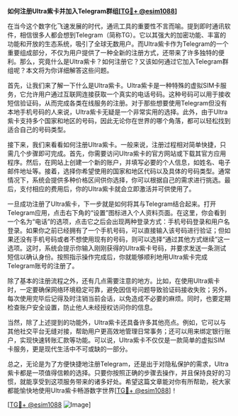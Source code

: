 **如何注册Ultra紫卡并加入Telegram群组[[TG💪+ @esim1088](https://t.me/s/esim1088)]**

在当今这个数字化飞速发展的时代，通讯工具的重要性不言而喻。提到即时通讯软件，相信很多人都会想到Telegram（简称TG）。它以其强大的加密功能、丰富的功能和开放的生态系统，吸引了全球无数用户。而Ultra紫卡作为Telegram的一个重要组成部分，不仅为用户提供了一种全新的注册方式，还带来了许多独特的便利。那么，究竟什么是Ultra紫卡？如何注册它？又该如何通过它加入Telegram群组呢？本文将为你详细解答这些问题。

首先，让我们来了解一下什么是Ultra紫卡。Ultra紫卡是一种特殊的虚拟SIM卡服务，它允许用户通过互联网连接获取一个真实的电话号码。这种号码可以用于接收短信验证码，从而完成各类在线服务的注册。对于那些想要使用Telegram但没有本地手机号码的人来说，Ultra紫卡无疑是一个非常实用的选择。此外，由于Ultra紫卡支持多个国家和地区的号码，因此无论你在世界的哪个角落，都可以轻松找到适合自己的号码类型。

接下来，我们来看看如何注册Ultra紫卡。一般来说，注册过程相对简单快捷，只需几个步骤即可完成。首先，你需要访问Ultra紫卡的官方网站或下载其官方应用程序。然后，在网站上创建一个新的账户，并填写必要的个人信息，如姓名、电子邮件地址等。接着，选择你希望使用的国家和地区代码以及具体的号码类型。通常情况下，系统会提供多种价格区间供你选择，你可以根据自己的需求进行挑选。最后，支付相应的费用后，你的Ultra紫卡就会立即激活并可供使用了。

一旦成功注册了Ultra紫卡，下一步就是如何将其与Telegram结合起来。打开Telegram应用，点击右下角的“设置”图标进入个人资料页面。在这里，你会看到一个名为“电话”的选项，点击它之后会出现两种登录方式：手机号码登录和用户名登录。如果你之前已经拥有了一个手机号码，可以直接输入该号码进行验证；但如果还没有手机号码或者不想使用现有的号码，则可以选择“通过其他方式继续”这一选项。这时，系统会提示你输入刚刚获得的Ultra紫卡号码，并要求发送一条测试短信以确认身份。按照指示操作完成后，你就能够顺利地用Ultra紫卡完成Telegram账号的注册了。

除了基本的注册流程之外，还有几点需要注意的地方。比如，在使用Ultra紫卡时，一定要确保网络环境稳定可靠，避免因信号问题导致验证码接收失败；另外，每次使用完毕后记得及时注销当前会话，以免造成不必要的麻烦。同时，也要定期检查账户安全设置，防止他人未经授权访问你的信息。

当然，除了上述提到的功能外，Ultra紫卡还具备许多其他亮点。例如，它可以与其他社交平台无缝对接，帮助用户更高效地管理日常事务；还可以用来绑定银行账户，实现快速转账汇款等功能。可以说，Ultra紫卡不仅仅是一款简单的虚拟SIM卡服务，更是现代生活中不可或缺的一部分。

总之，无论是为了方便快捷地注册Telegram，还是出于对隐私保护的需求，Ultra紫卡都是一项值得信赖的选择。只要你按照正确的步骤去操作，并且保持良好的习惯，就能享受到这项服务带来的诸多好处。希望这篇文章能对你有所帮助，祝大家都能愉快地使用Ultra紫卡畅游数字世界[[TG💪+ @esim1088](https://t.me/s/esim1088)]！

[[TG💪+ @esim1088](https://t.me/s/esim1088) ![Image](https://i.postimg.cc/4NQfJmqS/Snipaste-2025-05-13-00-14-12.png)]